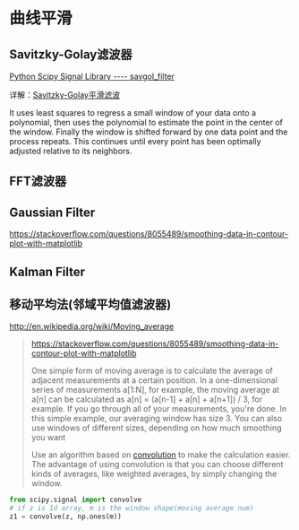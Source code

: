 # 曲线平滑

## Savitzky-Golay滤波器

[Python Scipy Signal Library ---- savgol_filter](http://scipy.github.io/devdocs/generated/scipy.signal.savgol_filter.html#scipy.signal.savgol_filter)

详解：[Savitzky-Golay平滑滤波](https://blog.csdn.net/sinat_21258931/article/details/79298478)

It uses least squares to regress a small window of your data onto a polynomial, then uses the polynomial to estimate the point in the center of the window. Finally the window is shifted forward by one data point and the process repeats. This continues until every point has been optimally adjusted relative to its neighbors.

## FFT滤波器

## Gaussian Filter

https://stackoverflow.com/questions/8055489/smoothing-data-in-contour-plot-with-matplotlib

## Kalman Filter

## 移动平均法(邻域平均值滤波器)

http://en.wikipedia.org/wiki/Moving_average

> https://stackoverflow.com/questions/8055489/smoothing-data-in-contour-plot-with-matplotlib
>
> One simple form of moving average is to calculate the average of adjacent measurements at a certain position. In a one-dimensional series of measurements a[1:N], for example, the moving average at a[n] can be calculated as a[n] = (a[n-1] + a[n] + a[n+1]) / 3, for example. If you go through all of your measurements, you're done. In this simple example, our averaging window has size 3. You can also use windows of different sizes, depending on how much smoothing you want
>
> Use an algorithm based on [convolution](http://en.wikipedia.org/wiki/Convolution) to make the calculation easier. The advantage of using convolution is that you can choose different kinds of averages, like weighted averages, by simply changing the window.

```python
from scipy.signal import convolve
# if z is 1d array, m is the window shape(moving average num)
z1 = convolve(z, np.ones(m))
```


